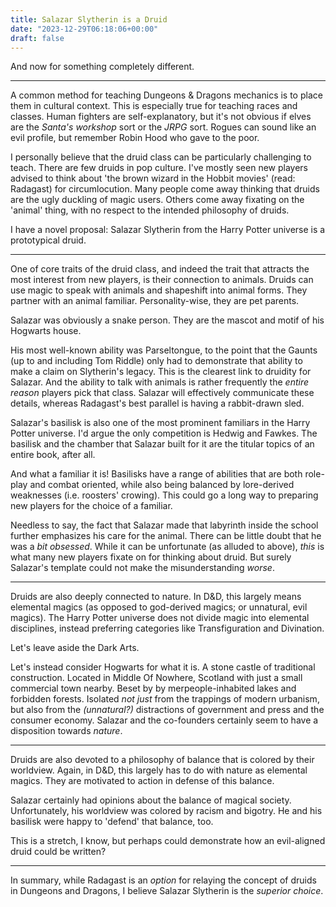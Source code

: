 ```yaml
---
title: Salazar Slytherin is a Druid
date: "2023-12-29T06:18:06+00:00"
draft: false
---
```


And now for something completely different.

----

A common method for teaching Dungeons & Dragons mechanics is to place them in
cultural context.
This is especially true for teaching races and classes.
Human fighters are self-explanatory,
but it's not obvious if elves are the *Santa's workshop* sort or the *JRPG*
sort.
Rogues can sound like an evil profile,
but remember Robin Hood who gave to the poor.

I personally believe that the druid class can be particularly challenging to
teach.
There are few druids in pop culture.
I've mostly seen new players advised to think about 'the brown wizard in the
Hobbit movies' (read: Radagast) for circumlocution.
Many people come away thinking that druids are the ugly duckling of magic
users.
Others come away fixating on the 'animal' thing,
with no respect to the intended philosophy of druids.

I have a novel proposal:
Salazar Slytherin from the Harry Potter universe is a prototypical druid.

----

One of core traits of the druid class,
and indeed the trait that attracts the most interest from new players,
is their connection to animals.
Druids can use magic to speak with animals and shapeshift into animal forms.
They partner with an animal familiar.
Personality-wise, they are pet parents.

Salazar was obviously a snake person.
They are the mascot and motif of his Hogwarts house.

His most well-known ability was Parseltongue,
to the point that the Gaunts
(up to and including Tom Riddle)
only had to demonstrate that ability to make a claim on Slytherin's legacy.
This is the clearest link to druidity for Salazar.
And the ability to talk with animals is rather frequently the *entire reason*
players pick that class.
Salazar will effectively communicate these details,
whereas Radagast's best parallel is having a rabbit-drawn sled.

Salazar's basilisk is also one of the most prominent familiars in the
Harry Potter universe.
I'd argue the only competition is Hedwig and Fawkes.
The basilisk and the chamber that Salazar built for it are the titular topics
of an entire book, after all.

And what a familiar it is!
Basilisks have a range of abilities that are both role-play and combat oriented,
while also being balanced by lore-derived weaknesses (i.e. roosters' crowing).
This could go a long way to preparing new players for the choice of a familiar.

Needless to say,
the fact that Salazar made that labyrinth inside the school further emphasizes
his care for the animal.
There can be little doubt that he was a *bit obsessed*.
While it can be unfortunate (as alluded to above),
*this* is what many new players fixate on for thinking about druid.
But surely Salazar's template could not make the misunderstanding *worse*.

----

Druids are also deeply connected to nature.
In D&D, this largely means elemental magics
(as opposed to god-derived magics;
or unnatural, evil magics).
The Harry Potter universe does not divide magic into elemental disciplines,
instead preferring categories like Transfiguration and Divination.

Let's leave aside the Dark Arts.

Let's instead consider Hogwarts for what it is.
A stone castle of traditional construction.
Located in Middle Of Nowhere, Scotland with just a small commercial town
nearby.
Beset by by merpeople-inhabited lakes and forbidden forests.
Isolated *not just* from the trappings of modern urbanism,
but also from the *(unnatural?)* distractions of government and press and the
consumer economy.
Salazar and the co-founders certainly seem to have a disposition towards
*nature*.

----

Druids are also devoted to a philosophy of balance that is colored by their
worldview.
Again, in D&D, this largely has to do with nature as elemental magics.
They are motivated to action in defense of this balance.

Salazar certainly had opinions about the balance of magical society.
Unfortunately, his worldview was colored by racism and bigotry.
He and his basilisk were happy to 'defend' that balance, too.

This is a stretch, I know,
but perhaps could demonstrate how an evil-aligned druid could be written?

----

In summary, while Radagast is an *option* for relaying the concept of druids in
Dungeons and Dragons,
I believe Salazar Slytherin is the *superior choice*.

